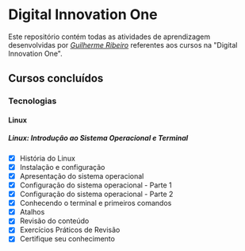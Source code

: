 # Digital Innovation One

Este repositório contém todas as atividades de aprendizagem desenvolvidas por _[Guilherme Ribeiro](https://www.linkedin.com/in/guilhermedasilvaribeiro/)_ referentes aos cursos na "Digital Innovation One".

## Cursos concluídos
### Tecnologias
#### Linux
##### Linux: Introdução ao Sistema Operacional e Terminal
- [x] História do Linux
- [x] Instalação e configuração
- [x] Apresentação do sistema operacional
- [x] Configuração do sistema operacional - Parte 1
- [x] Configuração do sistema operacional - Parte 2
- [x] Conhecendo o terminal e primeiros comandos
- [x] Atalhos
- [x] Revisão do conteúdo
- [x] Exercícios Práticos de Revisão
- [x] Certifique seu conhecimento
